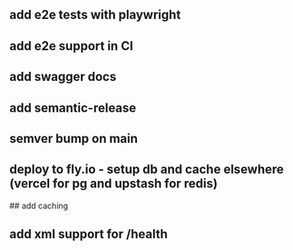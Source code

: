 ## add e2e tests with playwright

## add e2e support in CI

## add swagger docs

## add semantic-release

## semver bump on main

## deploy to fly.io - setup db and cache elsewhere (vercel for pg and upstash for redis)

## add caching

## add xml support for /health
